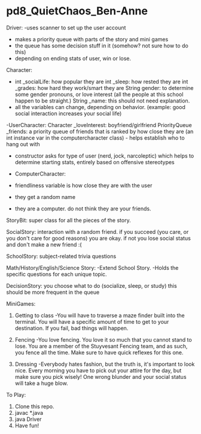 pd8_QuietChaos_Ben-Anne
=======================

Driver: -uses scanner to set up the user account
  - makes a priority queue with parts of the story and mini games
  -   the queue has some decision stuff in it (somehow? not sure how to do this)
  - depending on ending stats of user, win or lose.

Character:
  - int _socialLife: how popular they are
    int _sleep: how rested they are
    int _grades: how hard they work/smart they are
    String gender: to determine some gender pronouns, or love interest (all the people at this school happen to be straight.)
    String _name: this should not need explanation. 
  - all the variables can change, depending on behavior. (example: good social interaction increases your social life)

  -UserCharacter: 
    Character _loveInterest: boyfriend/girlfriend
    PriorityQueue<ComputerCharacter> _friends: a priority queue of friends that is ranked by how close they are (an int instance var in the computercharacter class)
      - helps establish who to hang out with
  - constructor asks for type of user (nerd, jock, narcoleptic) which helps to determine starting stats, entirely based on offensive stereotypes
  
  - ComputerCharacter:
  -   friendliness variable is how close they are with the user
  -   they get a random name
  -   they are a computer. do not think they are your friends.
  
StoryBit:
  super class for all the pieces of the story.

SocialStory:
  interaction with a random friend. if you succeed (you care, or you don't care for good reasons) you are okay. if not you lose social status and don't make a new friend :(
  
SchoolStory:
  subject-related trivia questions
  
Math/History/English/Science Story: 
  -Extend School Story.
  -Holds the specific questions for each unique topic.

DecisionStory:
  you choose what to do (socialize, sleep, or study) 
  this should be more frequent in the queue

MiniGames:
  
  1. Getting to class
  -You will have to traverse a maze finder built into the terminal. You will have a specific amount of time to get to your destination. If you fail, bad things will happen.

  2. Fencing
  -You love fencing. You love it so much that you cannot stand to lose. You are a member of the Stuyvesant Fencing team, and as such, you fence all the time. Make sure to have quick reflexes for this one.

  3. Dressing
  -Everybody hates fashion, but the truth is, it's important to look nice. Every morning you have to pick out your attire for the day, but make sure you pick wisely! One wrong blunder and your social status will take a huge blow. 
  





To Play:

1. Clone this repo.
2. javac *.java
3. java Driver
4. Have fun!
